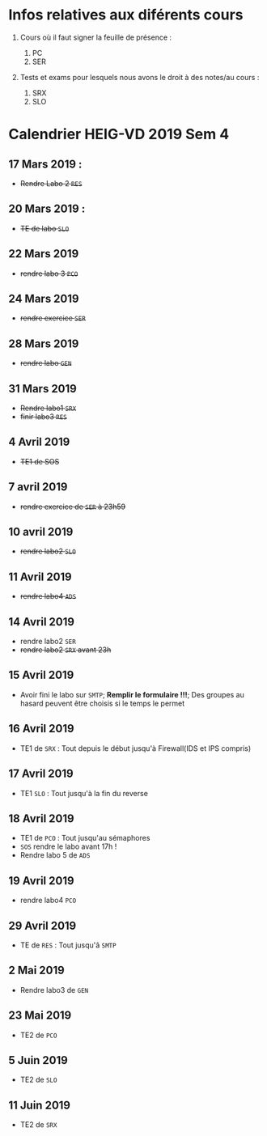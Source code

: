 # Infos relatives aux diférents cours

1. Cours où il faut signer la feuille de présence :
    1. PC
    2. SER

2. Tests et exams pour lesquels nous avons le droit à des notes/au cours : 
    1. SRX
    2. SLO

    
# Calendrier HEIG-VD 2019 Sem 4

## 17 Mars 2019 :

- ~~Rendre Labo 2 `RES`~~

## 20 Mars 2019 :

- ~~TE de labo `SLO`~~

## 22 Mars 2019 

- ~~rendre labo 3 `PCO`~~

## 24 Mars 2019 

- ~~rendre exercice `SER`~~

## 28 Mars 2019

- ~~rendre labo `GEN`~~

## 31 Mars 2019

- ~~Rendre labo1 `SRX`~~
- ~~finir labo3 `RES`~~

## 4 Avril 2019

- ~~TE1 de SOS~~ 

## 7 avril 2019

- ~~rendre exercice de `SER` à 23h59~~

## 10 avril 2019

- ~~rendre labo2 `SLO`~~ 

## 11 Avril 2019

- ~~rendre labo4 `ADS`~~

## 14 Avril 2019

- rendre labo2 `SER`
- ~~rendre labo2 `SRX` avant 23h~~

## 15 Avril 2019 

- Avoir fini le labo sur `SMTP`; **Remplir le formulaire !!!**; Des groupes au hasard peuvent être choisis si le temps le permet

## 16 Avril 2019

- TE1 de `SRX` : Tout depuis le début jusqu'à Firewall(IDS et IPS compris)

## 17 Avril 2019

- TE1 `SLO` : Tout jusqu'à la fin du reverse

## 18 Avril 2019

- TE1 de `PCO` : Tout jusqu'au sémaphores
- `SOS` rendre le labo avant 17h ! 
- Rendre labo 5 de `ADS`

## 19 Avril 2019

- rendre labo4 `PCO`

## 29 Avril 2019

- TE de `RES` : Tout jusqu'â `SMTP`

## 2 Mai 2019

- Rendre labo3 de `GEN`

## 23 Mai 2019

- TE2 de `PCO`

## 5 Juin 2019

- TE2 de `SLO`


## 11 Juin 2019

- TE2 de `SRX`
